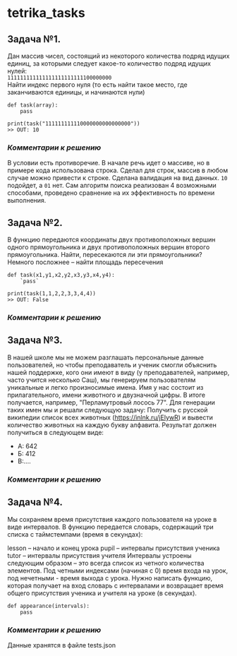 # tetrika_tasks
## Задача №1.
Дан массив чисел, состоящий из некоторого количества подряд идущих единиц, за которыми следует какое-то количество подряд идущих нулей:  
`111111111111111111111111100000000`  
Найти индекс первого нуля (то есть найти такое место, где заканчиваются единицы, и начинаются нули)  
```
def task(array):
    pass

print(task("111111111110000000000000000"))
>> OUT: 10
```
### *Комментарии к решению*
В условии есть противоречие. В начале речь идет о массиве, но в примере кода использована строка.
Сделал для строк, массив в любом случае можно привести к строке.
Сделана валидация на вид данных. `10` подойдет, а `01` нет.
Сам алгоритм поиска реализован 4 возможными способами, проведено сравнение на их эффективность по времени выполнения.

## Задача №2.
В функцию передаются координаты двух противоположных вершин одного прямоугольника и двух противоположных вершин второго прямоугольника. 
Найти, пересекаются ли эти прямоугольники?
Немного посложнее – найти площадь пересечения
```
def task(x1,y1,x2,y2,x3,y3,x4,y4):
    `pass`  

print(task(1,1,2,2,3,3,4,4))
>> OUT: False
```
### *Комментарии к решению*

## Задача №3.

В нашей школе мы не можем разглашать персональные данные пользователей, но чтобы преподаватель и ученик смогли объяснить нашей поддержке, кого они имеют в виду (у преподавателей, например, часто учится несколько Саш), мы генерируем пользователям уникальные и легко произносимые имена. Имя у нас состоит из прилагательного, имени животного и двузначной цифры. В итоге получается, например, "Перламутровый лосось 77". Для генерации таких имен мы и решали следующую задачу:
Получить с русской википедии список всех животных (https://inlnk.ru/jElywR) и вывести количество животных на каждую букву алфавита. Результат должен получиться в следующем виде:
- А: 642
- Б: 412
- В:....

### *Комментарии к решению*

## Задача №4.
Мы сохраняем время присутствия каждого пользователя на уроке в виде интервалов. В функцию передается словарь, содержащий три списка с таймстемпами (время в секундах):

lesson – начало и конец урока
pupil – интервалы присутствия ученика
tutor – интервалы присутствия учителя
Интервалы устроены следующим образом – это всегда список из четного количества элементов. Под четными индексами (начиная с 0) время входа на урок, под нечетными - время выхода с урока.
Нужно написать функцию, которая получает на вход словарь с интервалами и возвращает время общего присутствия ученика и учителя на уроке (в секундах).
```
def appearance(intervals):
    pass
```
### *Комментарии к решению*
Данные хранятся в файле tests.json
  
